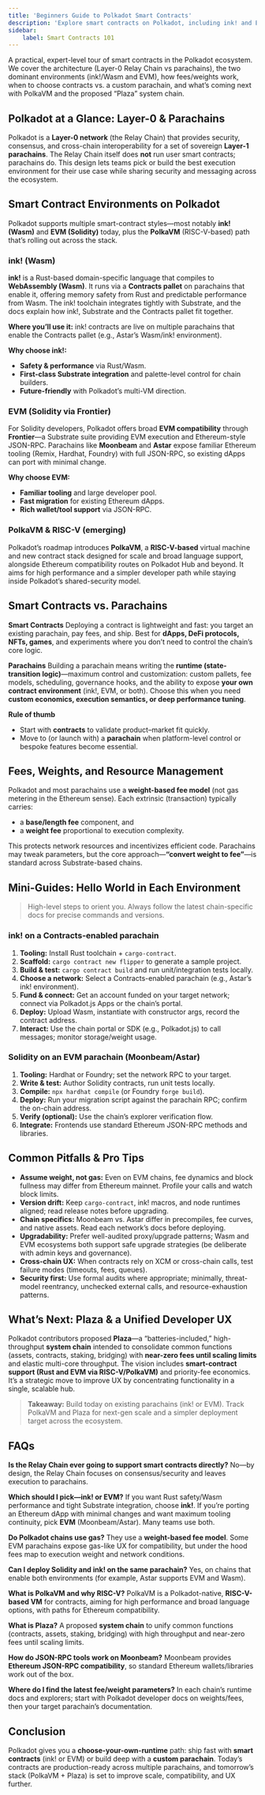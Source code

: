 ```yaml
---
title: 'Beginners Guide to Polkadot Smart Contracts'
description: 'Explore smart contracts on Polkadot, including ink! and EVM environments, and learn about differences between smart contracts and parachains.'
sidebar: 
    label: Smart Contracts 101
---
```


A practical, expert-level tour of smart contracts in the Polkadot ecosystem. We cover the architecture (Layer-0 Relay Chain vs parachains), the two dominant environments (ink!/Wasm and EVM), how fees/weights work, when to choose contracts vs. a custom parachain, and what’s coming next with PolkaVM and the proposed “Plaza” system chain.

## Polkadot at a Glance: Layer-0 & Parachains
Polkadot is a **Layer-0 network** (the Relay Chain) that provides security, consensus, and cross-chain interoperability for a set of sovereign **Layer-1 parachains**. The Relay Chain itself does **not** run user smart contracts; parachains do. This design lets teams pick or build the best execution environment for their use case while sharing security and messaging across the ecosystem.

## Smart Contract Environments on Polkadot
Polkadot supports multiple smart-contract styles—most notably **ink! (Wasm)** and **EVM (Solidity)** today, plus the **PolkaVM** (RISC-V-based) path that’s rolling out across the stack.

### ink! (Wasm)
**ink!** is a Rust-based domain-specific language that compiles to **WebAssembly (Wasm)**. It runs via a **Contracts pallet** on parachains that enable it, offering memory safety from Rust and predictable performance from Wasm. The ink! toolchain integrates tightly with Substrate, and the docs explain how ink!, Substrate and the Contracts pallet fit together.

**Where you’ll use it:** ink! contracts are live on multiple parachains that enable the Contracts pallet (e.g., Astar’s Wasm/ink! environment).

**Why choose ink!:**
* **Safety & performance** via Rust/Wasm.
* **First-class Substrate integration** and palette-level control for chain builders.
* **Future-friendly** with Polkadot’s multi-VM direction.

### EVM (Solidity via Frontier)
For Solidity developers, Polkadot offers broad **EVM compatibility** through **Frontier**—a Substrate suite providing EVM execution and Ethereum-style JSON-RPC. Parachains like **Moonbeam** and **Astar** expose familiar Ethereum tooling (Remix, Hardhat, Foundry) with full JSON-RPC, so existing dApps can port with minimal change.

**Why choose EVM:**
* **Familiar tooling** and large developer pool.
* **Fast migration** for existing Ethereum dApps.
* **Rich wallet/tool support** via JSON-RPC.

### PolkaVM & RISC-V (emerging)
Polkadot’s roadmap introduces **PolkaVM**, a **RISC-V-based** virtual machine and new contract stack designed for scale and broad language support, alongside Ethereum compatibility routes on Polkadot Hub and beyond. It aims for high performance and a simpler developer path while staying inside Polkadot’s shared-security model.

## Smart Contracts vs. Parachains
**Smart Contracts**
Deploying a contract is lightweight and fast: you target an existing parachain, pay fees, and ship. Best for **dApps, DeFi protocols, NFTs, games**, and experiments where you don’t need to control the chain’s core logic.

**Parachains**
Building a parachain means writing the **runtime (state-transition logic)**—maximum control and customization: custom pallets, fee models, scheduling, governance hooks, and the ability to expose **your own contract environment** (ink!, EVM, or both). Choose this when you need **custom economics, execution semantics, or deep performance tuning**.

**Rule of thumb**
* Start with **contracts** to validate product–market fit quickly.
* Move to (or launch with) a **parachain** when platform-level control or bespoke features become essential.


## Fees, Weights, and Resource Management
Polkadot and most parachains use a **weight-based fee model** (not gas metering in the Ethereum sense). Each extrinsic (transaction) typically carries:

* a **base/length fee** component, and
* a **weight fee** proportional to execution complexity.

This protects network resources and incentivizes efficient code. Parachains may tweak parameters, but the core approach—**“convert weight to fee”**—is standard across Substrate-based chains.

## Mini-Guides: Hello World in Each Environment
> High-level steps to orient you. Always follow the latest chain-specific docs for precise commands and versions.

### ink! on a Contracts-enabled parachain
1. **Tooling:** Install Rust toolchain + `cargo-contract`.
2. **Scaffold:** `cargo contract new flipper` to generate a sample project.
3. **Build & test:** `cargo contract build` and run unit/integration tests locally.
4. **Choose a network:** Select a Contracts-enabled parachain (e.g., Astar’s ink! environment).
5. **Fund & connect:** Get an account funded on your target network; connect via Polkadot.js Apps or the chain’s portal.
6. **Deploy:** Upload Wasm, instantiate with constructor args, record the contract address.
7. **Interact:** Use the chain portal or SDK (e.g., Polkadot.js) to call messages; monitor storage/weight usage.

### Solidity on an EVM parachain (Moonbeam/Astar)
1. **Tooling:** Hardhat or Foundry; set the network RPC to your target.
2. **Write & test:** Author Solidity contracts, run unit tests locally.
3. **Compile:** `npx hardhat compile` (or Foundry `forge build`).
4. **Deploy:** Run your migration script against the parachain RPC; confirm the on-chain address.
5. **Verify (optional):** Use the chain’s explorer verification flow.
6. **Integrate:** Frontends use standard Ethereum JSON-RPC methods and libraries.

## Common Pitfalls & Pro Tips
* **Assume weight, not gas:** Even on EVM chains, fee dynamics and block fullness may differ from Ethereum mainnet. Profile your calls and watch block limits.
* **Version drift:** Keep `cargo-contract`, ink! macros, and node runtimes aligned; read release notes before upgrading.
* **Chain specifics:** Moonbeam vs. Astar differ in precompiles, fee curves, and native assets. Read each network’s docs before deploying.
* **Upgradability:** Prefer well-audited proxy/upgrade patterns; Wasm and EVM ecosystems both support safe upgrade strategies (be deliberate with admin keys and governance).
* **Cross-chain UX:** When contracts rely on XCM or cross-chain calls, test failure modes (timeouts, fees, queues).
* **Security first:** Use formal audits where appropriate; minimally, threat-model reentrancy, unchecked external calls, and resource-exhaustion patterns.


## What’s Next: Plaza & a Unified Developer UX
Polkadot contributors proposed **Plaza**—a “batteries-included,” high-throughput **system chain** intended to consolidate common functions (assets, contracts, staking, bridging) with **near-zero fees until scaling limits** and elastic multi-core throughput. The vision includes **smart-contract support (Rust and EVM via RISC-V/PolkaVM)** and priority-fee economics. It’s a strategic move to improve UX by concentrating functionality in a single, scalable hub.

> **Takeaway:** Build today on existing parachains (ink! or EVM). Track PolkaVM and Plaza for next-gen scale and a simpler deployment target across the ecosystem.

## FAQs
**Is the Relay Chain ever going to support smart contracts directly?**
No—by design, the Relay Chain focuses on consensus/security and leaves execution to parachains.

**Which should I pick—ink! or EVM?**
If you want Rust safety/Wasm performance and tight Substrate integration, choose **ink!**. If you’re porting an Ethereum dApp with minimal changes and want maximum tooling continuity, pick **EVM** (Moonbeam/Astar). Many teams use both.

**Do Polkadot chains use gas?**
They use a **weight-based fee model**. Some EVM parachains expose gas-like UX for compatibility, but under the hood fees map to execution weight and network conditions.

**Can I deploy Solidity and ink! on the same parachain?**
Yes, on chains that enable both environments (for example, Astar supports EVM and Wasm).

**What is PolkaVM and why RISC-V?**
PolkaVM is a Polkadot-native, **RISC-V-based VM** for contracts, aiming for high performance and broad language options, with paths for Ethereum compatibility.

**What is Plaza?**
A proposed **system chain** to unify common functions (contracts, assets, staking, bridging) with high throughput and near-zero fees until scaling limits.

**How do JSON-RPC tools work on Moonbeam?**
Moonbeam provides **Ethereum JSON-RPC compatibility**, so standard Ethereum wallets/libraries work out of the box.

**Where do I find the latest fee/weight parameters?**
In each chain’s runtime docs and explorers; start with Polkadot developer docs on weights/fees, then your target parachain’s documentation.

## Conclusion
Polkadot gives you a **choose-your-own-runtime** path: ship fast with **smart contracts** (ink! or EVM) or build deep with a **custom parachain**. Today’s contracts are production-ready across multiple parachains, and tomorrow’s stack (PolkaVM + Plaza) is set to improve scale, compatibility, and UX further.